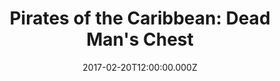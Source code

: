 ---
title: "Pirates of the Caribbean: Dead Man's Chest"
year: 2006
date: 2017-02-20T12:00:00.000Z
permalink: /almanac/movies/2017-02-20-pirates-of-the-caribbean-dead-mans-chest/index.html
rating: 3
tmdbid: 58
---